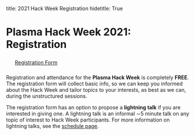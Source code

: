title: 2021 Hack Week Registration
hidetitle: True

# Plasma Hack Week 2021: Registration

<div style="width: 100%; margin: 24px">
    <a href=https://docs.google.com/forms/d/e/1FAIpQLScdCs5PgchaE6c9VAEfbyFv9LhOTzM8jLi4v-kroJrTLSv63w/viewform?usp=sf_link
            class="feature-card feature-link btn-plasmapy-bluegreen"
            style="width: 200px">
        <div>Registration Form</div>
    </a>
</div>

Registration and attendance for the **Plasma Hack Week** is completely **FREE**.
The registration form will collect basic info, so we can keep you informed about
the Hack Week and tailor topics to your interests, as best as we can, during the
unstructured sessions.

The registration form has an option to propose a **lightning talk** if you
are interested in giving one.  A lightning talk is an informal ∼5 minute
talk on any topic of interest to Hack Week participants.  For more
information on lightning talks, see the [schedule page](../schedule).
